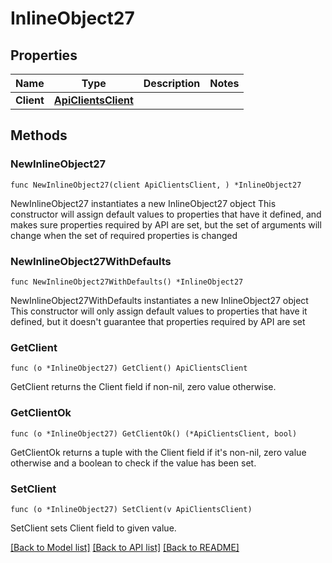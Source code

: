 # InlineObject27

## Properties

Name | Type | Description | Notes
------------ | ------------- | ------------- | -------------
**Client** | [**ApiClientsClient**](_api_clients_client.md) |  | 

## Methods

### NewInlineObject27

`func NewInlineObject27(client ApiClientsClient, ) *InlineObject27`

NewInlineObject27 instantiates a new InlineObject27 object
This constructor will assign default values to properties that have it defined,
and makes sure properties required by API are set, but the set of arguments
will change when the set of required properties is changed

### NewInlineObject27WithDefaults

`func NewInlineObject27WithDefaults() *InlineObject27`

NewInlineObject27WithDefaults instantiates a new InlineObject27 object
This constructor will only assign default values to properties that have it defined,
but it doesn't guarantee that properties required by API are set

### GetClient

`func (o *InlineObject27) GetClient() ApiClientsClient`

GetClient returns the Client field if non-nil, zero value otherwise.

### GetClientOk

`func (o *InlineObject27) GetClientOk() (*ApiClientsClient, bool)`

GetClientOk returns a tuple with the Client field if it's non-nil, zero value otherwise
and a boolean to check if the value has been set.

### SetClient

`func (o *InlineObject27) SetClient(v ApiClientsClient)`

SetClient sets Client field to given value.



[[Back to Model list]](../README.md#documentation-for-models) [[Back to API list]](../README.md#documentation-for-api-endpoints) [[Back to README]](../README.md)


